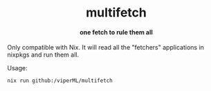 <h1 align="center">multifetch</h1>

<h4 align="center">one fetch to rule them all</h1>

Only compatible with Nix. It will read all the "fetchers" applications in nixpkgs and run them all.

Usage:

```
nix run github:/viperML/multifetch
```
